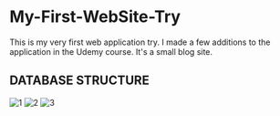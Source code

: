 # My-First-WebSite-Try
This is my very first web application try. I made a few additions to the application in the Udemy course. It's a small blog site.

## DATABASE STRUCTURE
![1](https://user-images.githubusercontent.com/77192206/182784453-5b916ece-e59f-4b5c-8b86-fee219131c8d.JPG)
![2](https://user-images.githubusercontent.com/77192206/182784499-bac5e297-780a-4c36-9592-1ea9f3b26ed7.JPG)
![3](https://user-images.githubusercontent.com/77192206/182784505-5b816a7c-c1c5-4c93-bf7b-ef0ebc20d55a.JPG)
